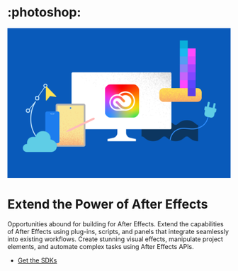 <Superhero slots="icon, image, heading, text, buttons" variant="halfWidth" background="cyan" />

# :photoshop:

![Illustration of a computer monitor displaying the Adobe Creative Cloud logo, surrounded by a smartphone, tablet, cloud icon, color palette, and geometric design tools, set against a blue background.](https://raw.githubusercontent.com/AdobeDocs/adp-devsite-github-actions-test/main/src/pages/assets/cc-hero.png?aio_type=image)

# Extend the Power of After Effects

Opportunities abound for building for After Effects. Extend the capabilities of After Effects using plug-ins, scripts, and panels that integrate seamlessly into existing workflows. Create stunning visual effects, manipulate project elements, and automate complex tasks using After Effects APIs.

* [Get the SDKs](https://developer.adobe.com/console/servicesandapis/ae)